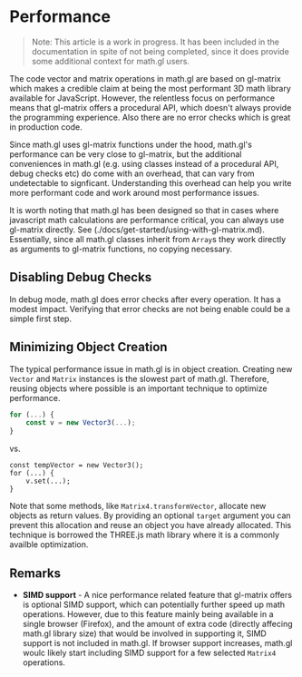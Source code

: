 # Performance

> Note: This article is a work in progress. It has been included in the documentation in spite of not being completed, since it does provide some additional context for math.gl users.


The code vector and matrix operations in math.gl are based on gl-matrix which makes a credible claim at being the most performant 3D math library available for JavaScript. However, the relentless focus on performance means that gl-matrix offers a procedural API, which doesn't always provide the programming experience. Also there are no error checks which is great in production code.

Since math.gl uses gl-matrix functions under the hood, math.gl's performance can be very close to gl-matrix, but the additional conveniences in math.gl (e.g. using classes instead of a procedural API, debug checks etc) do come with an overhead, that can vary from undetectable to signficant. Understanding this overhead can help you write more performant code and work around most performance issues.

It is worth noting that math.gl has been designed so that in cases where javascript math calculations are performance critical, you can always use gl-matrix directly. See (./docs/get-started/using-with-gl-matrix.md). Essentially, since all math.gl classes inherit from `Array`s they work directly as arguments to gl-matrix functions, no copying necessary.


## Disabling Debug Checks

In debug mode, math.gl does error checks after every operation. It has a modest impact. Verifying that error checks are not being enable could be a simple first step.


## Minimizing Object Creation

The typical performance issue in math.gl is in object creation. Creating new `Vector` and `Matrix` instances is the slowest part of math.gl. Therefore, reusing objects where possible is an important technique to optimize performance.

```js
for (...) {
	const v = new Vector3(...);
}
```
vs.
```
const tempVector = new Vector3();
for (...) {
	v.set(...);
}
```

Note that some methods, like `Matrix4.transformVector`, allocate new objects as return values. By providing an optional `target` argument you can prevent this allocation and reuse an object you have already allocated. This technique is borrowed the THREE.js math library where it is a commonly availble optimization.


## Remarks

* **SIMD support** - A nice performance related feature that gl-matrix offers is optional SIMD support, which can potentially further speed up math operations. However, due to this feature mainly being available in a single browser (Firefox), and the amount of extra code (directly affecing math.gl library size) that would be involved in supporting it, SIMD support is not included in math.gl. If browser support increases, math.gl woulc likely start including SIMD support for a few selected `Matrix4` operations.
